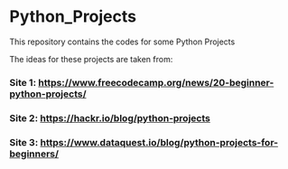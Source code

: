 # Python_Projects
This repository contains the codes for some Python Projects


The ideas for these projects are taken from:

### Site 1: https://www.freecodecamp.org/news/20-beginner-python-projects/

### Site 2: https://hackr.io/blog/python-projects

### Site 3: https://www.dataquest.io/blog/python-projects-for-beginners/
